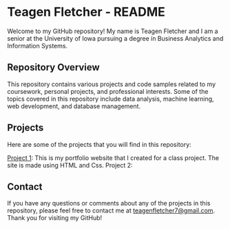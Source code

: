 # Teagen Fletcher - README
Welcome to my GitHub repository! My name is Teagen Fletcher and I am a senior at the University of Iowa pursuing a degree in Business Analytics and Information Systems.

## Repository Overview
This repository contains various projects and code samples related to my coursework, personal projects, and professional interests. Some of the topics covered in this repository include data analysis, machine learning, web development, and database management.

## Projects
Here are some of the projects that you will find in this repository:

[Project 1](https://github.com/Tfletcher7/DigitalFinalProject): This is my portfolio website that I created for a class project. The site is made using HTML and Css. 
Project 2: 

## Contact
If you have any questions or comments about any of the projects in this repository, please feel free to contact me at teagenfletcher7@gmail.com. Thank you for visiting my GitHub!
